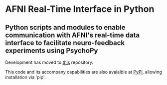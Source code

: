 
# AFNI Real-Time Interface in Python

## Python scripts and modules to enable communication with AFNI's real-time data interface to facilitate neuro-feedback experiments using PsychoPy

Development has moved to [this](https://github.com/roopchansinghv/afni-real-time-interface-in-python) repository.

This code and its accompany capabilities are also avaialble at [PyPI](https://pypi.org/project/afniRTI/), allowing installation via 'pip'.

